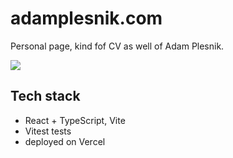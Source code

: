 # adamplesnik.com

Personal page, kind fof CV as well of Adam Plesnik.

<img src='https://badgen.net/badge/github/license/adamplesnik/adamplesnik.com'/>

## Tech stack

- React + TypeScript, Vite
- Vitest tests
- deployed on Vercel
